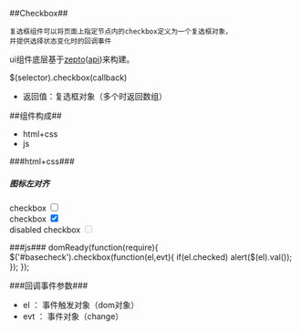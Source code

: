 
##Checkbox##

	复选框组件可以将页面上指定节点内的checkbox定义为一个复选框对象，
	并提供选择状态变化时的回调事件

ui组件底层基于[zepto](https://github.com/madrobby/zepto)([api](http://www.css88.com/doc/zeptojs_api/))来构建。

$(selector).checkbox(callback) 

*	返回值：复选框对象（多个时返回数组）

##组件构成##
* html+css
* js

###html+css###
		<div class="ui-content" id="basecheck">
            <h5 class="ui-content-padded">图标左对齐</h5>
            <div class="ui-card">
                <form class="ui-input-group">
                    <div class="ui-input-row ui-checkbox ui-left">
                        <label>checkbox</label>
                        <input name="checkbox" type="checkbox" value="0">
                    </div>
                    <div class="ui-input-row ui-checkbox ui-left">
                        <label>checkbox</label>
                        <input  name="checkbox" type="checkbox" value="1" checked>
                    </div>
                    <div id="discheck" class="ui-input-row ui-checkbox ui-left">
                        <label>disabled checkbox</label>
                        <input name="checkbox" type="checkbox" value="2" disabled="disabled">
                    </div>
                </form>
            </div>
        </div>


###js###
		domReady(function(require){
                $('#basecheck').checkbox(function(el,evt){
                       if(el.checked)  alert($(el).val());
                    });
            });

###回调事件参数###

*	el ： 事件触发对象（dom对象）
*	evt ： 事件对象（change）